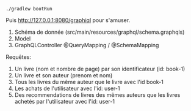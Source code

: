 ```
./gradlew bootRun
```

Puis http://127.0.0.1:8080/graphiql pour s'amuser.

1. Schéma de donnée (src/main/resources/graphql/schema.graphqls)
2. Model
3. GraphQLController @QueryMapping / @SchemaMapping

Requêtes:
1. Un livre (nom et nombre de page) par son identificateur (id: book-1)
2. Un livre et son auteur (prenom et nom)
3. Tous les livres du même auteur que le livre avec l'id book-1 
4. Les achats de l'utilisateur avec l'id: user-1
5. Des recommendations de livres des mêmes auteurs que les livres achetés par l'utilisateur avec l'id: user-1


